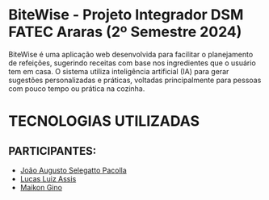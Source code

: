 # BiteWise - Projeto Integrador DSM FATEC Araras (2º Semestre 2024)
BiteWise é uma aplicação web desenvolvida para facilitar o planejamento de refeições, sugerindo receitas com base nos ingredientes que o usuário tem em casa. O sistema utiliza inteligência artificial (IA) para gerar sugestões personalizadas e práticas, voltadas principalmente para pessoas com pouco tempo ou prática na cozinha.

# TECNOLOGIAS UTILIZADAS

## PARTICIPANTES:
- [João Augusto Selegatto Pacolla](https://github.com/JPacolla376)<br>
- [Lucas Luiz Assis](https://github.com/Luhcyy)<br>
- [Maikon Gino](https://github.com/MaikonGino)<br>
